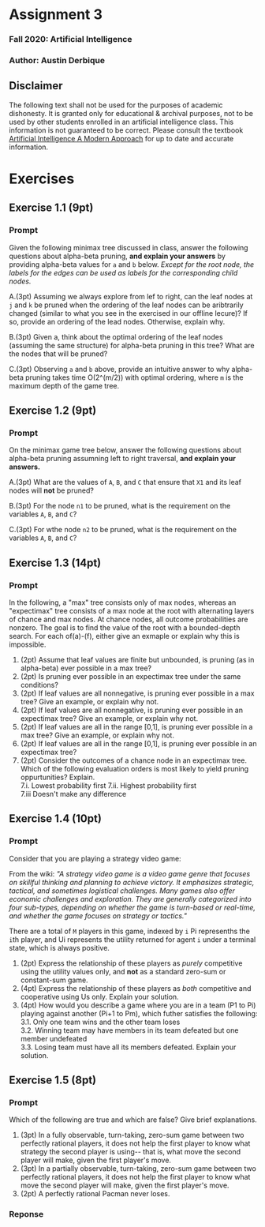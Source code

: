 # Assignment 3
### Fall 2020: Artificial Intelligence
### Author: Austin Derbique

## Disclaimer
The following text shall not be used for the purposes of academic dishonesty. It is granted only for educational & archival purposes, not to be used by other students enrolled in an artificial intelligence class. This information is not guaranteed to be correct. Please consult the textbook [Artificial Intelligence A Modern Approach](https://www.amazon.com/Artificial-Intelligence-Modern-Approach-3rd/dp/0136042597) for up to date and accurate information.

# Exercises 

## Exercise 1.1 (9pt)
### Prompt
Given the following minimax tree discussed in class, answer the following questions about alpha-beta pruning, **and explain your answers** by providing alpha-beta values for `a` and `b` below. *Except for the root node, the labels for the edges can be used as labels for the corresponding child nodes.*

A.(3pt) Assuming we always explore from lef to right, can the leaf nodes at `j` and `k` be pruned when the ordering of the leaf nodes can be aribtrarily changed (similar to what you see in the exercised in our offline lecure)? If so, provide an ordering of the lead nodes. Otherwise, explain why.

B.(3pt) Given a, think about the optimal ordering of the leaf nodes (assuming the same structure) for alpha-beta pruning in this tree? What are the nodes that will be pruned?

C.(3pt) Observing `a` and `b` above, provide an intuitive answer to why alpha-beta pruning takes time O(2^(m/2)) with optimal ordering, where `m` is the maximum depth of the game tree.

## Exercise 1.2 (9pt)
### Prompt
On the minimax game tree below, answer the following questions about alpha-beta pruning assumning left to right traversal, **and explain your answers.**

A.(3pt) What are the values of `A`, `B`, and `C` that ensure that `X1` and its leaf nodes will **not** be pruned?

B.(3pt) For the node `n1` to be pruned, what is the requirement on the variables `A`, `B`, and `C`?

C.(3pt) For wthe node `n2` to be pruned, what is the requirement on the variables `A`, `B`, and `C`?

## Exercise 1.3 (14pt)
### Prompt
In the following, a "max" tree consists only of max nodes, whereas an "expectimax" tree consists of a max node at the root with alternating layers of chance and max nodes. At chance nodes, all outcome probabilities are nonzero. The goal is to find the value of the root with a bounded-depth search. For each of(a)-(f), either give an exmaple or explain why this is impossible.

1. (2pt) Assume that leaf values are finite but unbounded, is pruning (as in alpha-beta) ever possible in a max tree?  
2. (2pt) Is pruning ever possible in an expectimax tree under the same conditions?  
3. (2pt) If leaf values are all nonnegative, is pruning ever possible in a max tree? Give an example, or explain why not.  
4. (2pt) If leaf values are all nonnegative, is pruning ever possible in an expectimax tree? Give an example, or explain why not.  
5. (2pt) If leaf values are all in the range [0,1], is pruning ever possible in a max tree? Give an example, or explain why not.
6. (2pt) If leaf values are all in the range [0,1], is pruning ever possible in an expectimax tree?  
7. (2pt) Consider the outcomes of a chance node in an expectimax tree. Which of the following evaluation orders is most likely to yield pruning oppurtunities? Explain.  
    7.i. Lowest probability first
    7.ii. Highest probability first  
    7.iii Doesn't make any difference

## Exercise 1.4 (10pt)
### Prompt
Consider that you are playing a strategy video game:  

From the wiki: *"A strategy video game is a video game genre that focuses on skillful thinking and planning to achieve victory. It emphasizes strategic, tactical, and sometimes logistical challenges. Many games also offer economic challenges and exploration. They are generally categorized into four sub-types, depending on whether the game is turn-based or real-time, and whether the game focuses on strategy or tactics."*

There are a total of `M` players in this game, indexed by `i` Pi represenths the `i`th player, and Ui represents the utility returned for agent `i` under a terminal state, which is always positive.  

1. (2pt) Express the relationship of these players as *purely* competitive using the utility values only, and **not** as a standard zero-sum or constant-sum game.  
2. (4pt) Express the relationship of these players as *both* competitive and cooperative using Us only. Explain your solution.  
3. (4pt) How would you describe a game where you are in a team (P1 to Pi) playing against another (Pi+1 to Pm), which futher satisfies the following:  
    3.1. Only one team wins and the other team loses  
    3.2. Winning team may have members in its team defeated but one member undefeated  
    3.3. Losing team must have all its members defeated. Explain your solution.  

## Exercise 1.5 (8pt)
### Prompt
Which of the following are true and which are false? Give brief explanations.

1. (3pt) In a fully observable, turn-taking, zero-sum game between two perfectly rational players, it does not help the first player to know what strategy the second player is using-- that is, what move the second player will make, given the first player's move.
2. (3pt) In a partially observable, turn-taking, zero-sum game between two perfectly rational players, it does not help the first player to know what move the second player will make, given the first player's move.  
3. (2pt) A perfectly rational Pacman never loses.

### Reponse

